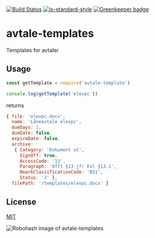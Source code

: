 [![Build Status](https://travis-ci.org/telemark/avtale-templates.svg?branch=master)](https://travis-ci.org/telemark/avtale-templates)
[![js-standard-style](https://img.shields.io/badge/code%20style-standard-brightgreen.svg?style=flat)](https://github.com/feross/standard)
[![Greenkeeper badge](https://badges.greenkeeper.io/telemark/avtale-templates.svg)](https://greenkeeper.io/)

# avtale-templates

Templates for avtaler

## Usage

```JavaScript
const getTemplate = require('avtale-template')

console.log(getTemplate('elevpc'))
```

returns

```JavaScript
{ file: 'elevpc.docx',
  name: 'Låneavtale elevpc',
  dueDays: 1,
  dueDate: false,
  expireDate: false,
  archive:
   { Category: 'Dokument ut',
     SignOff: true,
     AccessCode: '13',
     Paragraph: 'Offl §13 jfr Fvl §13.1',
     NoarkClassificationCode: 'B31',
     Status: 'J' },
  filePath: '/templates/elevpc.docx' }
```

## License

[MIT](LICENSE)

![Robohash image of avtale-templates](https://robots.kebabstudios.party/avtale-templates.png "Robohash image of avtale-templates")